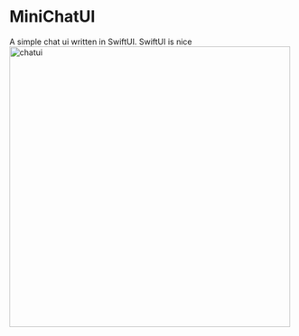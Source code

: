 # MiniChatUI
A simple chat ui written in SwiftUI. SwiftUI is nice
<img width="497" alt="chatui" src="https://user-images.githubusercontent.com/5516795/146667526-56f7a246-ef4a-4691-8c90-e4d6616b34dd.png">
